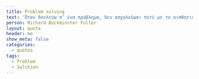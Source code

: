 ```yaml
---
title: Problem solving
text: 'Όταν δουλεύω σ’ ένα πρόβλημα, δεν ασχολούμαι ποτέ με το αισθητικό μέρος. Σκέφτομαι μόνο πώς θα λύσω το πρόβλημα. Όταν τελειώσω όμως, αν η λύση δεν είναι ωραία, ξέρω ότι είναι λάθος.'
person: Richard Buckminster Fuller
layout: quote
header: no
show_meta: false
categories:
  - quotes
tags:
  - Problem
  - Solution
---
```

